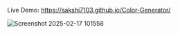 Live Demo: https://sakshi7103.github.io/Color-Generator/

![Screenshot 2025-02-17 101558](https://github.com/user-attachments/assets/9597dda5-7319-4f12-ab96-3ff6980de7b3)
